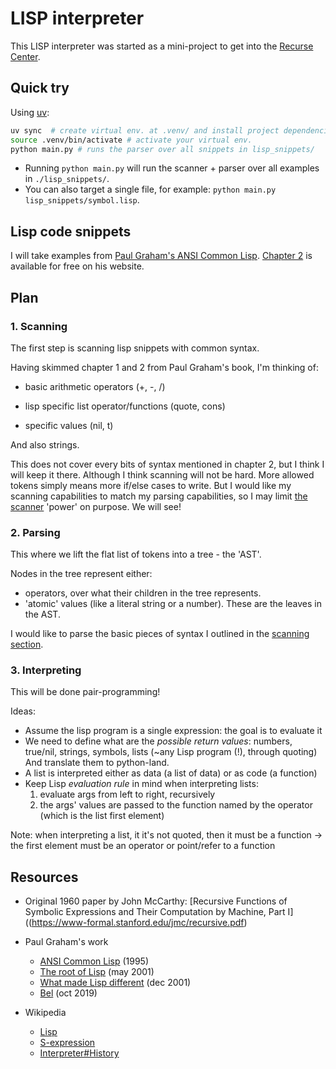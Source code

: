 # LISP interpreter

This LISP interpreter was started as a mini-project to get into the
[Recurse Center](https://www.recurse.com/).

## Quick try

Using [uv](https://docs.astral.sh/uv/):

```bash
uv sync  # create virtual env. at .venv/ and install project dependencies (described in pyproject.toml)
source .venv/bin/activate # activate your virtual env.
python main.py # runs the parser over all snippets in lisp_snippets/
```

- Running `python main.py` will run the scanner + parser over all examples in
  `./lisp_snippets/`.
- You can also target a single file, for example:
  `python main.py lisp_snippets/symbol.lisp`.

## Lisp code snippets

I will take examples from
[Paul Graham's ANSI Common Lisp](https://www.paulgraham.com/acl.html).
[Chapter 2](https://sep.turbifycdn.com/ty/cdn/paulgraham/acl2.txt?t=1688221954&)
is available for free on his website.

## Plan

### 1. Scanning

The first step is scanning lisp snippets with common syntax.

Having skimmed chapter 1 and 2 from Paul Graham's book, I'm thinking of:

- basic arithmetic operators (+, -, /)

- lisp specific list operator/functions (quote, cons)

- specific values (nil, t)

And also strings.

This does not cover every bits of syntax mentioned in chapter 2, but I think I
will keep it there. Although I think scanning will not be hard. More allowed
tokens simply means more if/else cases to write. But I would like my scanning
capabilities to match my parsing capabilities, so I may limit
[the scanner](#2-parsing) 'power' on purpose. We will see!

### 2. Parsing

This where we lift the flat list of tokens into a tree - the 'AST'.

Nodes in the tree represent either:

- operators, over what their children in the tree represents.
- 'atomic' values (like a literal string or a number). These are the leaves in
  the AST.

I would like to parse the basic pieces of syntax I outlined in the
[scanning section](#1-scanning).

### 3. Interpreting

This will be done pair-programming!

Ideas:

- Assume the lisp program is a single expression: the goal is to evaluate it
- We need to define what are the _possible return values_: numbers, true/nil,
  strings, symbols, lists (~any Lisp program (!), through quoting) And translate
  them to python-land.
- A list is interpreted either as data (a list of data) or as code (a function)
- Keep Lisp _evaluation rule_ in mind when interpreting lists:
  1. evaluate args from left to right, recursively
  2. the args' values are passed to the function named by the operator (which is
     the list first element)

Note: when interpreting a list, it it's not quoted, then it must be a function
-> the first element must be an operator or point/refer to a function

## Resources

- Original 1960 paper by John McCarthy: \[Recursive Functions of Symbolic
  Expressions and Their Computation by Machine, Part
  I\]((https://www-formal.stanford.edu/jmc/recursive.pdf)

- Paul Graham's work

  - [ANSI Common Lisp](https://www.paulgraham.com/acl.html) (1995)
  - [The root of Lisp](https://paulgraham.com/rootsoflisp.html) (may 2001)
  - [What made Lisp different](https://paulgraham.com/diff.html) (dec 2001)
  - [Bel](https://paulgraham.com/bel.html) (oct 2019)

- Wikipedia

  - [Lisp](<https://en.wikipedia.org/wiki/Lisp_(programming_language)>)
  - [S-expression](https://en.wikipedia.org/wiki/S-expression)
  - [Interpreter#History](<https://en.wikipedia.org/wiki/Interpreter_(computing)#History>)
